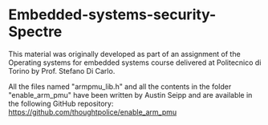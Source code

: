 # Embedded-systems-security-Spectre

This material was originally developed as part of an assignment of the Operating systems for embedded systems course delivered at Politecnico di Torino by Prof. Stefano Di Carlo.

All the files named "armpmu_lib.h" and all the contents in the folder "enable_arm_pmu" have been written by Austin Seipp and are available in the following GitHub repository: https://github.com/thoughtpolice/enable_arm_pmu
